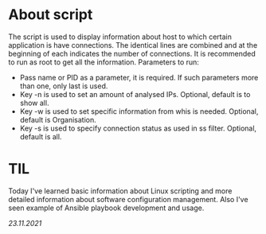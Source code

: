 # About script
The script is used to display information about host to which certain application is have connections. The identical lines are combined and at the beginning of each indicates the number of connections. It is recommended to run as root to get all the information. Parameters to run:
- Pass name or PID as a parameter, it is required. If such parameters more than one, only last is used.
- Key -n is used to set an amount of analysed IPs. Optional, default is to show all.
- Key -w is used to set specific information from whis is needed. Optional, default is Organisation.
- Key -s is used to specify connection status as used in ss filter. Optional, default is all.

# TIL
Today I've learned basic information about Linux scripting and more detailed information about software configuration management. Also I've seen example of Ansible playbook development and usage.

_23.11.2021_
